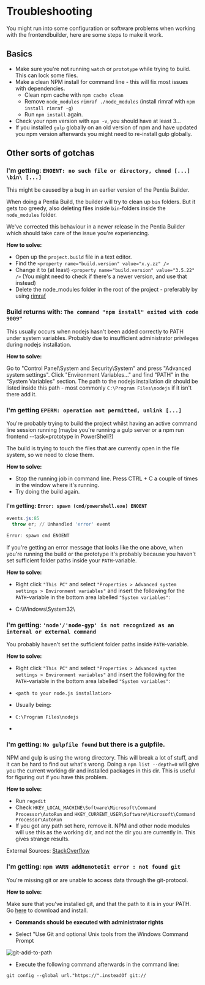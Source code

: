 # Troubleshooting

You might run into some configuration or software problems when working with the frontendbuilder, here are some steps to make it work.

## Basics

 * Make sure you're not running `watch` or `prototype` while trying to build. This can lock some files.
 * Make a clean NPM install for command line - this will fix most issues with dependencies.
   * Clean npm cache with `npm cache clean`
   * Remove `node_modules` `rimraf ./node_modules` (install rimraf with `npm install rimraf -g`)
   * Run `npm install` again.
 * Check your npm version with `npm -v`, you should have at least 3.*.*.
 * If you installed `gulp` globally on an old version of npm and have updated you npm version afterwards you might need to re-install gulp globally.

## Other sorts of gotchas

### I'm getting: ```ENOENT: no such file or directory, chmod [...] \bin\ [...]```

This might be caused by a bug in an earlier version of the Pentia Builder.

When doing a Pentia Build, the builder will try to clean up ```bin``` folders. But it gets too greedy, also deleting files inside ```bin```-folders inside the ```node_modules``` folder.

We've corrected this behaviour in a newer release in the Pentia Builder which should take care of the issue you're experiencing.

**How to solve:**

 * Open up the ```project.build``` file in a text editor.
 * Find the ```<property name="build.version" value="x.y.zz" />```
 * Change it to (at least) ```<property name="build.version" value="3.5.22" />``` (You might need to check if there's a newer version, and use that instead)
 * Delete the node_modules folder in the root of the project - preferably by using [rimraf](https://www.npmjs.com/package/rimraf)

### Build returns with: ```The command "npm install" exited with code 9009"```

This usually occurs when nodejs hasn't been added correctly to PATH under system variables. Probably due to insufficient administrator privileges during nodejs installation.

**How to solve:**

Go to "Control Panel\System and Security\System" and press "Advanced system settings". Click "Environment Variables..." and find "PATH" in the "System Variables" section. The path to the nodejs installation dir should be listed inside this path - most commonly ```C:\Program Files\nodejs``` if it isn't there add it.

### I'm getting ```EPERM: operation not permitted, unlink [...]```

You're probably trying to build the project whilst having an active command line session running (maybe you're running a gulp server or a npm run frontend --task=prototype in PowerShell?)

The build is trying to touch the files that are currently open in the file system, so we need to close them.

**How to solve:**

 * Stop the running job in command line. Press CTRL + C a couple of times in the window where it's running.
 * Try doing the build again.

#### I'm getting: ```Error: spawn (cmd/powershell.exe) ENOENT```

```powershell
events.js:85
  throw er; // Unhandled 'error' event
        ^
Error: spawn cmd ENOENT
```

If you're getting an error message that looks like the one above, when you're running the build or the prototype it's probably because you haven't set sufficient folder paths inside your ```PATH```-variable.

**How to solve:**

 * Right click ```"This PC"``` and select ```"Properties > Advanced system settings > Environment variables"``` and insert the following for the ```PATH```-variable in the bottom area labelled ```"System variables"```:

 * C:\Windows\System32\

### I'm getting: ```'node'/'node-gyp' is not recognized as an internal or external command```

You probably haven't set the sufficient folder paths inside ```PATH```-variable.

**How to solve:**

 * Right click ```"This PC"``` and select ```"Properties > Advanced system settings > Environment variables"``` and insert the following for the ```PATH```-variable in the bottom area labelled ```"System variables"```:

 * ```<path to your node.js installation>```

 * Usually being:

 * ```C:\Program Files\nodejs```
 * 
 
### I'm getting: ```No gulpfile found``` but there is a gulpfile. 

NPM and gulp is using the wrong directory. This will break a lot of stuff, and it can be hard to find out what's wrong. Doing a `npm list --depth=0` will give you the current working dir and installed packages in this dir. This is useful for figuring out if you have this problem.

**How to solve:**

* Run `regedit`
* Check `HKEY_LOCAL_MACHINE\Software\Microsoft\Command Processor\AutoRun` and `HKEY_CURRENT_USER\Software\Microsoft\Command Processor\AutoRun`
* If you got any path set here, remove it. NPM and other node modules will use this as the working dir, and not the dir you are currently in. This gives strange results.

External Sources: [StackOverflow](http://stackoverflow.com/a/29561882/171087)
 
### I'm getting: ```npm WARN addRemoteGit error : not found git``` 

You're missing git or are unable to access data through the git-protocol.

**How to solve:**

Make sure that you've installed git, and that the path to it is in your PATH. Go [here](https://www.google.dk/url?sa=t&rct=j&q=&esrc=s&source=web&cd=1&cad=rja&uact=8&ved=0ahUKEwjRyoqVhN7KAhVBqw4KHbnUARYQFggeMAA&url=https%3A%2F%2Fgit-scm.com%2F&usg=AFQjCNGjsRc2vATKpMMHsC4QXWApepLVig&sig2=a22h2mr21l81vGQuvFdUwQ) to download and install.

  * **Commands should be executed with administrator rights**

  * Select "Use Git and optional Unix tools from the Windows Command Prompt

  ![git-add-to-path](https://cloud.githubusercontent.com/assets/248851/10457533/212b82ac-71c7-11e5-87a2-09a32b3e3438.png)


  * Execute the following command afterwards in the command line:

  ```git config --global url."https://".insteadOf git://```

